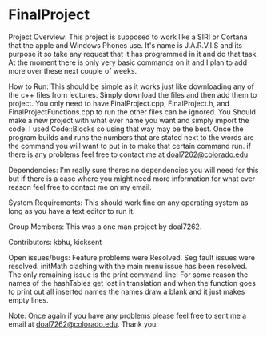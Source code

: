 # FinalProject

Project Overview:
  This project is supposed to work like a SIRI or Cortana that the apple and Windows Phones use. It's name is J.A.R.V.I.S and its purpose it so take any request that it has programmed in it and do that task. At the moment there is only very basic commands on it and I plan to add more over these next couple of weeks.
  
How to Run:
  This should be simple as it works just like downloading any of the c++ files from lectures. Simply download the files and then add them to project. You only need to have FinalProject.cpp, FinalProject.h, and FinalProjectFunctions.cpp to run the other files can be ignored. You Should make a new project with what ever name you want and simply import the code. I used Code::Blocks so using that way may be the best. Once the program builds and runs the numbers that are stated next to the words are the command you will want to put in to make that certain command run. if there is any problems feel free to contact me at doal7262@colorado.edu
  
Dependencies:
  I'm really sure theres no dependencies you will need for this but if there is a case where you might need more information for what ever reason feel free to contact me on my email.
  
System Requirements: 
  This should work fine on any operating system as long as you have a text editor to run it.
  
Group Members:
  This was a one man project by doal7262.
  
Contributors:
  kbhu, kicksent
  
Open issues/bugs:
  Feature problems were Resolved. Seg fault issues were resolved. initMath clashing with the main menu issue has been resolved. The only remaining issue is the print command line. For some reason the names of the hashTables get lost in translation and when the function goes to print out all inserted names the names draw a blank and it just makes empty lines.
  
Note: Once again if you have any problems please feel free to sent me a email at doal7262@colorado.edu. Thank you.
